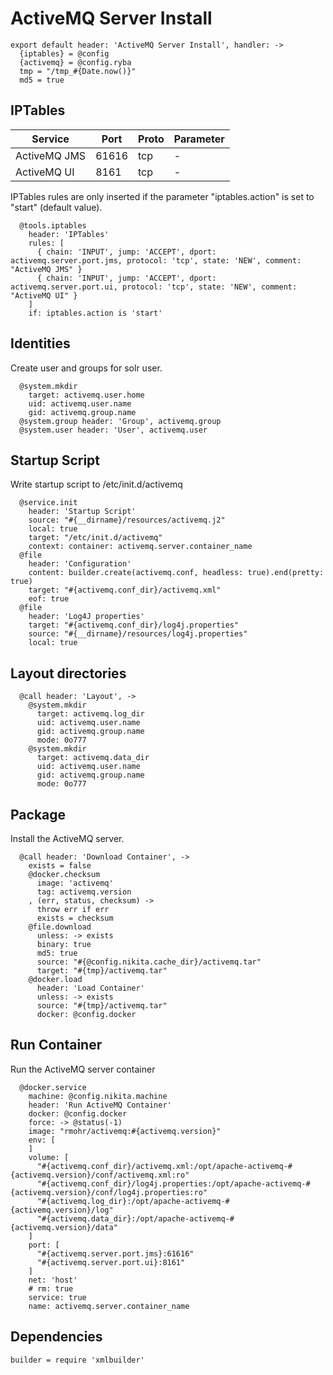 
# ActiveMQ Server Install

    export default header: 'ActiveMQ Server Install', handler: ->
      {iptables} = @config
      {activemq} = @config.ryba
      tmp = "/tmp_#{Date.now()}"
      md5 = true

## IPTables

| Service      | Port  | Proto | Parameter |
|--------------|-------|-------|-----------|
| ActiveMQ JMS | 61616 | tcp   | -         |
| ActiveMQ UI  |  8161 | tcp   | -         |


IPTables rules are only inserted if the parameter "iptables.action" is set to
"start" (default value).

      @tools.iptables
        header: 'IPTables'
        rules: [
          { chain: 'INPUT', jump: 'ACCEPT', dport: activemq.server.port.jms, protocol: 'tcp', state: 'NEW', comment: "ActiveMQ JMS" }
          { chain: 'INPUT', jump: 'ACCEPT', dport: activemq.server.port.ui, protocol: 'tcp', state: 'NEW', comment: "ActiveMQ UI" }
        ]
        if: iptables.action is 'start'

## Identities

Create user and groups for solr user.

      @system.mkdir
        target: activemq.user.home
        uid: activemq.user.name
        gid: activemq.group.name
      @system.group header: 'Group', activemq.group
      @system.user header: 'User', activemq.user

## Startup Script

Write startup script to /etc/init.d/activemq

      @service.init
        header: 'Startup Script'
        source: "#{__dirname}/resources/activemq.j2"
        local: true
        target: "/etc/init.d/activemq"
        context: container: activemq.server.container_name
      @file
        header: 'Configuration'
        content: builder.create(activemq.conf, headless: true).end(pretty: true)
        target: "#{activemq.conf_dir}/activemq.xml"
        eof: true
      @file
        header: 'Log4J properties'
        target: "#{activemq.conf_dir}/log4j.properties"
        source: "#{__dirname}/resources/log4j.properties"
        local: true

## Layout directories

      @call header: 'Layout', ->
        @system.mkdir
          target: activemq.log_dir
          uid: activemq.user.name
          gid: activemq.group.name
          mode: 0o777
        @system.mkdir
          target: activemq.data_dir
          uid: activemq.user.name
          gid: activemq.group.name
          mode: 0o777

## Package
Install the ActiveMQ server.

      @call header: 'Download Container', ->
        exists = false
        @docker.checksum
          image: 'activemq'
          tag: activemq.version
        , (err, status, checksum) ->
          throw err if err
          exists = checksum
        @file.download
          unless: -> exists
          binary: true
          md5: true
          source: "#{@config.nikita.cache_dir}/activemq.tar"
          target: "#{tmp}/activemq.tar"
        @docker.load
          header: 'Load Container'
          unless: -> exists
          source: "#{tmp}/activemq.tar"
          docker: @config.docker

## Run Container
Run the ActiveMQ server container

      @docker.service
        machine: @config.nikita.machine
        header: 'Run ActiveMQ Container'
        docker: @config.docker
        force: -> @status(-1)
        image: "rmohr/activemq:#{activemq.version}"
        env: [
        ]
        volume: [
          "#{activemq.conf_dir}/activemq.xml:/opt/apache-activemq-#{activemq.version}/conf/activemq.xml:ro"
          "#{activemq.conf_dir}/log4j.properties:/opt/apache-activemq-#{activemq.version}/conf/log4j.properties:ro"
          "#{activemq.log_dir}:/opt/apache-activemq-#{activemq.version}/log"
          "#{activemq.data_dir}:/opt/apache-activemq-#{activemq.version}/data"
        ]
        port: [
          "#{activemq.server.port.jms}:61616"
          "#{activemq.server.port.ui}:8161"
        ]
        net: 'host'
        # rm: true
        service: true
        name: activemq.server.container_name

## Dependencies

    builder = require 'xmlbuilder'
